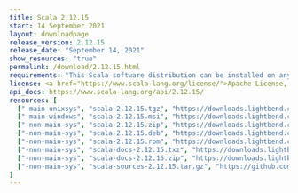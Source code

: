 ```yaml
---
title: Scala 2.12.15
start: 14 September 2021
layout: downloadpage
release_version: 2.12.15
release_date: "September 14, 2021"
show_resources: "true"
permalink: /download/2.12.15.html
requirements: "This Scala software distribution can be installed on any Unix-like or Windows system. It requires Java 8 or later, available <a href='https://www.java.com/'>here</a>."
license: <a href="https://www.scala-lang.org/license/">Apache License, Version 2.0</a>
api_docs: https://www.scala-lang.org/api/2.12.15/
resources: [
  ["-main-unixsys", "scala-2.12.15.tgz", "https://downloads.lightbend.com/scala/2.12.15/scala-2.12.15.tgz", "Mac OS X, Unix, Cygwin", "20.11M"],
  ["-main-windows", "scala-2.12.15.msi", "https://downloads.lightbend.com/scala/2.12.15/scala-2.12.15.msi", "Windows (msi installer)", "125.48M"],
  ["-non-main-sys", "scala-2.12.15.zip", "https://downloads.lightbend.com/scala/2.12.15/scala-2.12.15.zip", "Windows", "20.15M"],
  ["-non-main-sys", "scala-2.12.15.deb", "https://downloads.lightbend.com/scala/2.12.15/scala-2.12.15.deb", "Debian", "146.51M"],
  ["-non-main-sys", "scala-2.12.15.rpm", "https://downloads.lightbend.com/scala/2.12.15/scala-2.12.15.rpm", "RPM package", "125.73M"],
  ["-non-main-sys", "scala-docs-2.12.15.txz", "https://downloads.lightbend.com/scala/2.12.15/scala-docs-2.12.15.txz", "API docs", "53.58M"],
  ["-non-main-sys", "scala-docs-2.12.15.zip", "https://downloads.lightbend.com/scala/2.12.15/scala-docs-2.12.15.zip", "API docs", "108.54M"],
  ["-non-main-sys", "scala-sources-2.12.15.tar.gz", "https://github.com/scala/scala/archive/v2.12.15.tar.gz", "Sources", "6.6M"]
]
---
```

